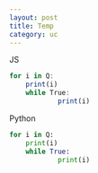 ```yaml
---
layout: post
title: Temp
category: uc
---
```





JS
```js
for i in Q:
	print(i)
	while True:
    		print(i)
```

Python

```python
for i in Q:
	print(i)
	while True:
    		print(i)
```

